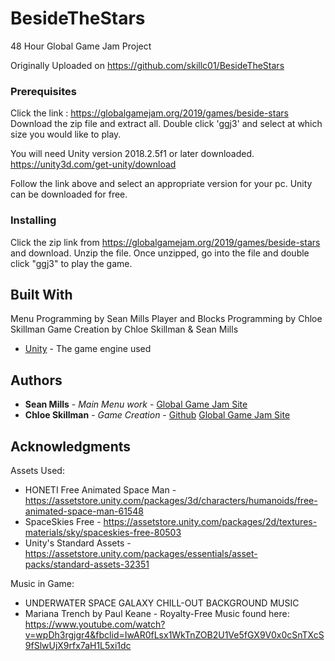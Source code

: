 # BesideTheStars

48 Hour Global Game Jam Project

Originally Uploaded on https://github.com/skillc01/BesideTheStars 

### Prerequisites
 
Click the link : https://globalgamejam.org/2019/games/beside-stars
Download the zip file and extract all.
Double click 'ggj3' and select at which size you would like to play.  

You will need Unity version 2018.2.5f1 or later downloaded.
https://unity3d.com/get-unity/download

Follow the link above and select an appropriate version for your pc.
Unity can be downloaded for free. 

### Installing

Click the zip link from https://globalgamejam.org/2019/games/beside-stars and download.
Unzip the file. Once unzipped, go into the file and double click "ggj3" to play the game.

## Built With

Menu Programming by Sean Mills
Player and Blocks Programming by Chloe Skillman
Game Creation by Chloe Skillman & Sean Mills
* [Unity](https://unity3d.com/get-unity/download) - The game engine used

## Authors

* **Sean Mills** -  *Main Menu work*  -  [Global Game Jam Site](https://globalgamejam.org/users/retrogamr2000)
* **Chloe Skillman** - *Game Creation* - [Github](https://github.com/skillc01)
                                         [Global Game Jam Site](https://globalgamejam.org/users/chloe-skillman)

## Acknowledgments

Assets Used:
* HONETI Free Animated Space Man - https://assetstore.unity.com/packages/3d/characters/humanoids/free-animated-space-man-61548
* SpaceSkies Free - https://assetstore.unity.com/packages/2d/textures-materials/sky/spaceskies-free-80503
* Unity's Standard Assets - https://assetstore.unity.com/packages/essentials/asset-packs/standard-assets-32351

Music in Game:
* UNDERWATER SPACE GALAXY CHILL-OUT BACKGROUND MUSIC
* Mariana Trench by Paul Keane - Royalty-Free Music found here: https://www.youtube.com/watch?v=wpDh3rgjgr4&fbclid=IwAR0fLsx1WkTnZOB2U1Ve5fGX9V0x0cSnTXcS9fSlwUjX9rfx7aH1L5xi1dc
